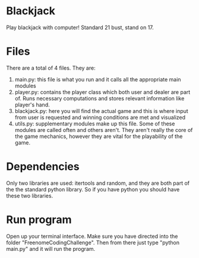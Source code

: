 # Blackjack
Play blackjack with computer! Standard 21 bust, stand on 17.

# Files

There are a total of 4 files. They are:
1. main.py: this file is what you run and it calls all the appropriate main modules
2. player.py: contains the player class which both user and dealer are part of. Runs necessary computations and stores relevant information like player's hand.
3. blackjack.py: here you will find the actual game and this is where input from user is requested and winning conditions are met and visualized
4. utils.py: supplementary modules make up this file. Some of these modules are called often and others aren't. They aren't really the core of the game mechanics, however they are vital for the playability of the game.

# Dependencies

Only two libraries are used: itertools and random, and they are both part of the the standard python library. So if you have python you should have these two libraries.

# Run program

Open up your terminal interface. Make sure you have directed into the folder "FreenomeCodingChallenge". Then from there just type "python main.py" and it will run the program.
